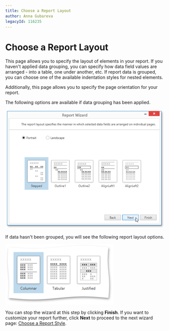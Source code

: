 ```yaml
---
title: Choose a Report Layout
author: Anna Gubareva
legacyId: 116235
---
```

# Choose a Report Layout
This page allows you to specify the layout of elements in your report. If you haven't applied data grouping, you can specify how data field values are arranged - into a table, one under another, etc. If report data is grouped, you can choose one of the available indentation styles for nested elements.

Additionally, this page allows you to specify the page orientation for your report.

The following options are available if data grouping has been applied.

![WPDDesigner_ReportWizard_ReportLayout](../../../../../images/img122891.png)

If data hasn't been grouped, you will see the following report layout options.

![WPDDesigner_ReportWizard_ReportLayout2](../../../../../images/img122892.png)

You can stop the wizard at this step by clicking **Finish**. If you want to customize your report further, click **Next** to proceed to the next wizard page: [Choose a Report Style](choose-a-report-style.md).